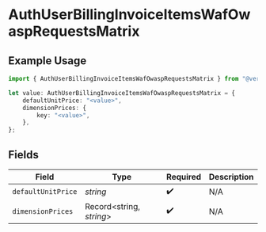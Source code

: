 # AuthUserBillingInvoiceItemsWafOwaspRequestsMatrix

## Example Usage

```typescript
import { AuthUserBillingInvoiceItemsWafOwaspRequestsMatrix } from "@vercel/sdk/models/components";

let value: AuthUserBillingInvoiceItemsWafOwaspRequestsMatrix = {
    defaultUnitPrice: "<value>",
    dimensionPrices: {
        key: "<value>",
    },
};
```

## Fields

| Field                    | Type                     | Required                 | Description              |
| ------------------------ | ------------------------ | ------------------------ | ------------------------ |
| `defaultUnitPrice`       | *string*                 | :heavy_check_mark:       | N/A                      |
| `dimensionPrices`        | Record<string, *string*> | :heavy_check_mark:       | N/A                      |